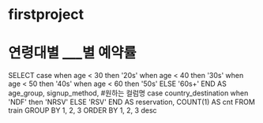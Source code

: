 # firstproject

# 연령대별 ___별 예약률
SELECT
	case
	when age < 30 then '20s'
	when age < 40 then '30s'
	when age < 50 then '40s'
	when age < 60 then '50s'
	ELSE '60s+'
	END AS age_group,
	signup_method, #원하는 컬럼명
	case country_destination
	when 'NDF' then 'NRSV'
	ELSE 'RSV'
	END AS reservation, 
	COUNT(1) AS cnt
FROM train
GROUP BY 1, 2, 3
ORDER BY 1, 2, 3 desc

